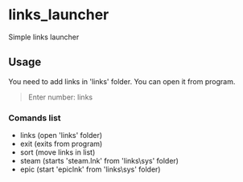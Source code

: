 # links_launcher
Simple links launcher

## Usage
You need to add links in 'links' folder. You can open it from program.
> Enter number: links

### Comands list
- links (open 'links' folder)
- exit (exits from program)
- sort (move links in list)
- steam (starts 'steam.lnk' from 'links\sys' folder)
- epic (start 'epiclnk' from 'links\sys' folder)
